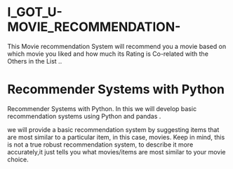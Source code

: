 # I_GOT_U-MOVIE_RECOMMENDATION-
This Movie recommendation System will recommend you a movie based on which movie you liked and how much its Rating is Co-related with the Others in the List ..

# Recommender Systems with Python

Recommender Systems with Python. In this we will develop basic recommendation systems using Python and pandas .

we will provide a basic recommendation system by suggesting items that are most similar to a particular item, in this case, movies. Keep in mind, this is not a true robust recommendation system, to describe it more accurately,it just tells you what movies/items are most similar to your movie choice.

